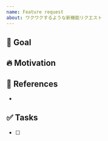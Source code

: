 ```yaml
---
name: Feature request
about: ワクワクするような新機能リクエスト
---
```


## 🎉 Goal
<!-- 目的を記載する -->

## 🔥 Motivation
<!-- なぜイシューを立てたかなどを自由に記載する -->

## 📄 References
<!-- 参考資料などを記載する -->
+ 

## ✅ Tasks
<!-- 必要な作業を記載する -->
+ [ ] 
